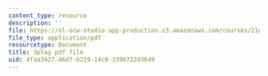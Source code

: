 ```yaml
---
content_type: resource
description: ''
file: https://ol-ocw-studio-app-production.s3.amazonaws.com/courses/21g-503-japanese-iii-fall-2019/4faa342746d7621914c03396722d3649_caSqb6LMF30.pdf
file_type: application/pdf
resourcetype: Document
title: 3play pdf file
uid: 4faa3427-46d7-6219-14c0-3396722d3649
---
```

